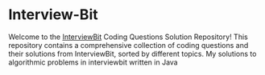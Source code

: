 # Interview-Bit
Welcome to the [InterviewBit](https://www.interviewbit.com/courses/programming/) Coding Questions Solution Repository! This repository contains a comprehensive collection of coding questions and their solutions from InterviewBit, sorted by different topics.
My solutions to algorithmic problems in interviewbit written in Java
